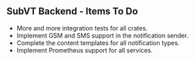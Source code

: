## SubVT Backend - Items To Do

- More and more integration tests for all crates.
- Implement GSM and SMS support in the notification sender.
- Complete the content templates for all notification types.
- Implement Prometheus support for all services.